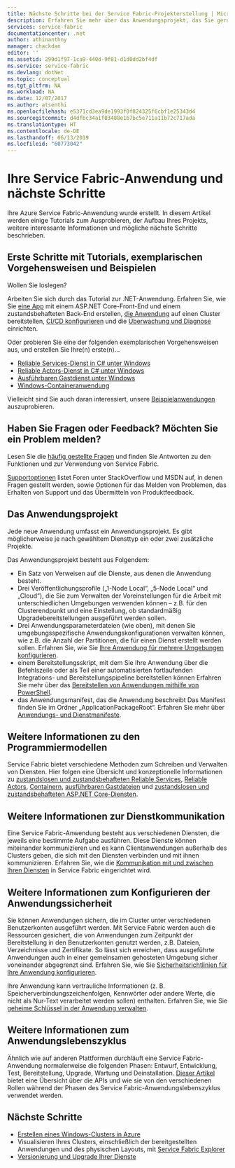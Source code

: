 ```yaml
---
title: Nächste Schritte bei der Service Fabric-Projekterstellung | Microsoft Docs
description: Erfahren Sie mehr über das Anwendungsprojekt, das Sie gerade in Visual Studio erstellt haben.  Erfahren Sie, wie Sie mithilfe von Tutorials Dienste erstellen können, und erfahren Sie mehr über die Entwicklung von Diensten für Service Fabric.
services: service-fabric
documentationcenter: .net
author: athinanthny
manager: chackdan
editor: ''
ms.assetid: 299d1f97-1ca9-440d-9f81-d1d0dd2bf4df
ms.service: service-fabric
ms.devlang: dotNet
ms.topic: conceptual
ms.tgt_pltfrm: NA
ms.workload: NA
ms.date: 12/07/2017
ms.author: atsenthi
ms.openlocfilehash: e5371cd3ea9de1993f0f824325f6cbf1e25343d4
ms.sourcegitcommit: d4dfbc34a1f03488e1b7bc5e711a11b72c717ada
ms.translationtype: HT
ms.contentlocale: de-DE
ms.lasthandoff: 06/13/2019
ms.locfileid: "60773042"
---
```

# <a name="your-service-fabric-application-and-next-steps"></a>Ihre Service Fabric-Anwendung und nächste Schritte
Ihre Azure Service Fabric-Anwendung wurde erstellt. In diesem Artikel werden einige Tutorials zum Ausprobieren, der Aufbau Ihres Projekts, weitere interessante Informationen und mögliche nächste Schritte beschrieben.

## <a name="get-started-with-tutorials-walk-throughs-and-samples"></a>Erste Schritte mit Tutorials, exemplarischen Vorgehensweisen und Beispielen
Wollen Sie loslegen?  

Arbeiten Sie sich durch das Tutorial zur .NET-Anwendung. Erfahren Sie, wie Sie [eine App](service-fabric-tutorial-create-dotnet-app.md) mit einem ASP.NET Core-Front-End und einem zustandsbehafteten Back-End erstellen, [die Anwendung](service-fabric-tutorial-deploy-app-to-party-cluster.md) auf einen Cluster bereitstellen, [CI/CD konfigurieren](service-fabric-tutorial-deploy-app-with-cicd-vsts.md) und die [Überwachung und Diagnose](service-fabric-tutorial-monitoring-aspnet.md) einrichten.

Oder probieren Sie eine der folgenden exemplarischen Vorgehensweisen aus, und erstellen Sie Ihre(n) erste(n)...
- [Reliable Services-Dienst in C# unter Windows](service-fabric-reliable-services-quick-start.md) 
- [Reliable Actors-Dienst in C# unter Windows](service-fabric-reliable-actors-get-started.md) 
- [Ausführbaren Gastdienst unter Windows](quickstart-guest-app.md) 
- [Windows-Containeranwendung](service-fabric-get-started-containers.md) 

Vielleicht sind Sie auch daran interessiert, unsere [Beispielanwendungen](https://aka.ms/servicefabricsamples) auszuprobieren.

## <a name="have-questions-or-feedback--need-to-report-an-issue"></a>Haben Sie Fragen oder Feedback?  Möchten Sie ein Problem melden?
Lesen Sie die [häufig gestellte Fragen](service-fabric-common-questions.md) und finden Sie Antworten zu den Funktionen und zur Verwendung von Service Fabric.

[Supportoptionen](service-fabric-support.md) listet Foren unter StackOverflow und MSDN auf, in denen Fragen gestellt werden, sowie Optionen für das Melden von Problemen, das Erhalten von Support und das Übermitteln von Produktfeedback.

## <a name="the-application-project"></a>Das Anwendungsprojekt
Jede neue Anwendung umfasst ein Anwendungsprojekt. Es gibt möglicherweise je nach gewähltem Diensttyp ein oder zwei zusätzliche Projekte.

Das Anwendungsprojekt besteht aus Folgendem:

* Ein Satz von Verweisen auf die Dienste, aus denen die Anwendung besteht.
* Drei Veröffentlichungsprofile („1-Node Local“, „5-Node Local“ und „Cloud“), die Sie zum Verwalten der Voreinstellungen für die Arbeit mit unterschiedlichen Umgebungen verwenden können – z.B. für den Clusterendpunkt und eine Einstellung, ob standardmäßig Upgradebereitstellungen ausgeführt werden sollen.
* Drei Anwendungsparameterdateien (wie oben), mit denen Sie umgebungsspezifische Anwendungskonfigurationen verwalten können, wie z.B. die Anzahl der Partitionen, die für einen Dienst erstellt werden sollen. Erfahren Sie, wie Sie [Ihre Anwendung für mehrere Umgebungen konfigurieren](service-fabric-manage-multiple-environment-app-configuration.md).
* einem Bereitstellungsskript, mit dem Sie Ihre Anwendung über die Befehlszeile oder als Teil einer automatisierten fortlaufenden Integrations- und Bereitstellungspipeline bereitstellen können Erfahren Sie mehr über das [Bereitstellen von Anwendungen mithilfe von PowerShell](service-fabric-deploy-remove-applications.md).
* das Anwendungsmanifest, das die Anwendung beschreibt Das Manifest finden Sie im Ordner „ApplicationPackageRoot“. Erfahren Sie mehr über [Anwendungs- und Dienstmanifeste](service-fabric-application-model.md).



## <a name="learn-more-about-the-programming-models"></a>Weitere Informationen zu den Programmiermodellen
Service Fabric bietet verschiedene Methoden zum Schreiben und Verwalten von Diensten.  Hier folgen eine Übersicht und konzeptionelle Informationen zu [zustandslosen und zustandsbehafteten Reliable Services](service-fabric-reliable-services-introduction.md), [Reliable Actors](service-fabric-reliable-actors-introduction.md), [Containern](service-fabric-containers-overview.md), [ausführbaren Gastdateien](service-fabric-guest-executables-introduction.md) und [zustandslosen und zustandsbehafteten ASP.NET Core-Diensten](service-fabric-reliable-services-communication-aspnetcore.md).

## <a name="learn-about-service-communication"></a>Weitere Informationen zur Dienstkommunikation
Eine Service Fabric-Anwendung besteht aus verschiedenen Diensten, die jeweils eine bestimmte Aufgabe ausführen. Diese Dienste können miteinander kommunizieren und es kann Clientanwendungen außerhalb des Clusters geben, die sich mit den Diensten verbinden und mit ihnen kommunizieren. Erfahren Sie, wie die [Kommunikation mit und zwischen Ihren Diensten](service-fabric-connect-and-communicate-with-services.md) in Service Fabric eingerichtet wird. 

## <a name="learn-about-configuring-application-security"></a>Weitere Informationen zum Konfigurieren der Anwendungssicherheit
Sie können Anwendungen sichern, die im Cluster unter verschiedenen Benutzerkonten ausgeführt werden. Mit Service Fabric werden auch die Ressourcen gesichert, die von Anwendungen zum Zeitpunkt der Bereitstellung in den Benutzerkonten genutzt werden, z.B. Dateien, Verzeichnisse und Zertifikate. So lässt sich erreichen, dass ausgeführte Anwendungen auch in einer gemeinsamen gehosteten Umgebung sicher voneinander abgegrenzt sind.  Erfahren Sie, wie Sie [Sicherheitsrichtlinien für Ihre Anwendung konfigurieren](service-fabric-application-runas-security.md).

Ihre Anwendung kann vertrauliche Informationen (z. B. Speicherverbindungszeichenfolgen, Kennwörter oder andere Werte, die nicht als Nur-Text verarbeitet werden sollen) enthalten. Erfahren Sie, wie Sie [geheime Schlüssel in der Anwendung verwalten](service-fabric-application-secret-management.md).

## <a name="learn-about-the-application-lifecycle"></a>Weitere Informationen zum Anwendungslebenszyklus
Ähnlich wie auf anderen Plattformen durchläuft eine Service Fabric-Anwendung normalerweise die folgenden Phasen: Entwurf, Entwicklung, Test, Bereitstellung, Upgrade, Wartung und Deinstallation. [Dieser Artikel](service-fabric-application-lifecycle.md) bietet eine Übersicht über die APIs und wie sie von den verschiedenen Rollen während der Phasen des Service Fabric-Anwendungslebenszyklus verwendet werden.

## <a name="next-steps"></a>Nächste Schritte
- [Erstellen eines Windows-Clusters in Azure](service-fabric-tutorial-create-vnet-and-windows-cluster.md)
- Visualisieren Ihres Clusters, einschließlich der bereitgestellten Anwendungen und des physischen Layouts, mit [Service Fabric Explorer](service-fabric-visualizing-your-cluster.md)
- [Versionierung und Upgrade Ihrer Dienste](service-fabric-application-upgrade-tutorial.md)


